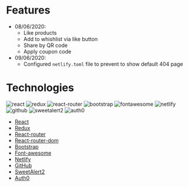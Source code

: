 # Features 

- 08/06/2020:
  - Like products
  - Add to whishlist via like button
  - Share by QR code
  - Apply coupon code
- 09/06/2020:
  - Configured ```netlify.toml``` file to prevent to show default 404 page

# Technologies

<!-- react icon -->
<img src="https://img.shields.io/badge/react-blue.svg" alt="react">

<!-- redux icon -->
<img src="https://img.shields.io/badge/redux-blue.svg" alt="redux">

<!-- react router -->
<img src="https://img.shields.io/badge/react-router-blue.svg" alt="react-router">

<!-- bootstrap icon -->
<img src="https://img.shields.io/badge/bootstrap-blue.svg" alt="bootstrap">

<!-- fontawesome icon -->
<img src="https://img.shields.io/badge/fontawesome-blue.svg" alt="fontawesome">

<!-- Netlify icon -->
<img src="https://img.shields.io/badge/netlify-blue.svg" alt="netlify">

<!-- github icon -->
<img src="https://img.shields.io/badge/github-blue.svg" alt="github">

<!-- sweetalert2 -->
<img src="https://img.shields.io/badge/sweetalert2-blue.svg" alt="sweetalert2">

<!-- auth0 -->
<img src="https://img.shields.io/badge/auth0-blue.svg" alt="auth0">

- [React](https://reactjs.org/) 
- [Redux](https://redux.js.org/)
- [React-router](https://reacttraining.com/react-router/web/guides/quick-start)
- [React-router-dom](https://reacttraining.com/react-router-dom/web/guides/quick-start)
- [Bootstrap](https://getbootstrap.com/)
- [Font-awesome](https://fontawesome.com/)
- [Netlify](https://www.netlify.com/)
- [GitHub](https://www.github.com/)
- [SweetAlert2](https://sweetalert2.github.io/)
- [Auth0](https://auth0.com/)  
